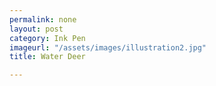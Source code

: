 ```yaml
---
permalink: none
layout: post
category: Ink Pen
imageurl: "/assets/images/illustration2.jpg"
title: Water Deer

---
```

